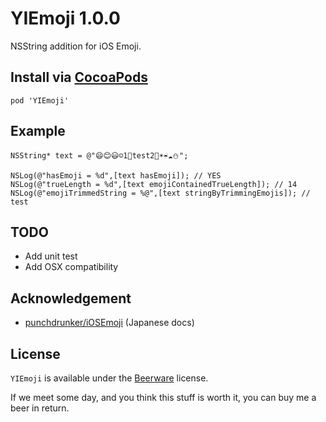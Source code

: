 YIEmoji 1.0.0
=============

NSString addition for iOS Emoji.

Install via [CocoaPods](http://cocoapods.org/)
----------

```
pod 'YIEmoji'
```

Example
-------
```
NSString* text = @"😄😊😃☺1⃣test2⃣☀☔☁⛄";

NSLog(@"hasEmoji = %d",[text hasEmoji]); // YES
NSLog(@"trueLength = %d",[text emojiContainedTrueLength]); // 14
NSLog(@"emojiTrimmedString = %@",[text stringByTrimmingEmojis]); // test
```

TODO
----
- Add unit test
- Add OSX compatibility

Acknowledgement
---------------

- [punchdrunker/iOSEmoji](https://github.com/punchdrunker/iOSEmoji) (Japanese docs)

License
-------
`YIEmoji` is available under the [Beerware](http://en.wikipedia.org/wiki/Beerware) license.

If we meet some day, and you think this stuff is worth it, you can buy me a beer in return.